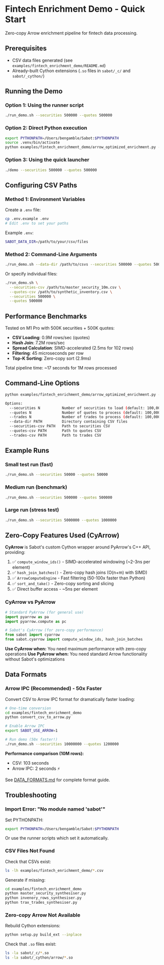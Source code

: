 # Fintech Enrichment Demo - Quick Start

Zero-copy Arrow enrichment pipeline for fintech data processing.

## Prerequisites

- CSV data files generated (see `examples/fintech_enrichment_demo/README.md`)
- Already-built Cython extensions (`.so` files in `sabot/_c/` and `sabot/_cython/`)

## Running the Demo

### Option 1: Using the runner script

```bash
./run_demo.sh --securities 500000 --quotes 500000
```

### Option 2: Direct Python execution

```bash
export PYTHONPATH=/Users/bengamble/Sabot:$PYTHONPATH
source .venv/bin/activate
python examples/fintech_enrichment_demo/arrow_optimized_enrichment.py --securities 500000 --quotes 500000
```

### Option 3: Using the quick launcher

```bash
./demo --securities 500000 --quotes 500000
```

## Configuring CSV Paths

### Method 1: Environment Variables

Create a `.env` file:

```bash
cp .env.example .env
# Edit .env to set your paths
```

Example `.env`:
```bash
SABOT_DATA_DIR=/path/to/your/csv/files
```

### Method 2: Command-Line Arguments

```bash
./run_demo.sh --data-dir /path/to/csvs --securities 500000 --quotes 500000
```

Or specify individual files:

```bash
./run_demo.sh \
  --securities-csv /path/to/master_security_10m.csv \
  --quotes-csv /path/to/synthetic_inventory.csv \
  --securities 500000 \
  --quotes 500000
```

## Performance Benchmarks

Tested on M1 Pro with 500K securities + 500K quotes:

- **CSV Loading**: 0.9M rows/sec (quotes)
- **Hash Join**: 7.2M rows/sec
- **Spread Calculation**: SIMD-accelerated (2.5ms for 102 rows)
- **Filtering**: 45 microseconds per row
- **Top-K Sorting**: Zero-copy sort (2.9ms)

Total pipeline time: ~17 seconds for 1M rows processed

## Command-Line Options

```bash
python examples/fintech_enrichment_demo/arrow_optimized_enrichment.py --help

Options:
  --securities N          Number of securities to load (default: 100,000)
  --quotes N              Number of quotes to process (default: 100,000)
  --trades N              Number of trades to process (default: 100,000)
  --data-dir PATH         Directory containing CSV files
  --securities-csv PATH   Path to securities CSV
  --quotes-csv PATH       Path to quotes CSV
  --trades-csv PATH       Path to trades CSV
```

## Example Runs

### Small test run (fast)
```bash
./run_demo.sh --securities 50000 --quotes 50000
```

### Medium run (benchmark)
```bash
./run_demo.sh --securities 500000 --quotes 500000
```

### Large run (stress test)
```bash
./run_demo.sh --securities 5000000 --quotes 1000000
```

## Zero-Copy Features Used (CyArrow)

**CyArrow** is Sabot's custom Cython wrapper around PyArrow's C++ API, providing:

1. ✅ `compute_window_ids()` - SIMD-accelerated windowing (~2-3ns per element)
2. ✅ `hash_join_batches()` - Zero-copy hash joins (O(n+m) with SIMD)
3. ✅ `ArrowComputeEngine` - Fast filtering (50-100x faster than Python)
4. ✅ `sort_and_take()` - Zero-copy sorting and slicing
5. ✅ Direct buffer access - ~5ns per element

### CyArrow vs PyArrow

```python
# Standard PyArrow (for general use)
import pyarrow as pa
import pyarrow.compute as pc

# Sabot's CyArrow (for zero-copy performance)
from sabot import cyarrow
from sabot.cyarrow import compute_window_ids, hash_join_batches
```

**Use CyArrow when:** You need maximum performance with zero-copy operations
**Use PyArrow when:** You need standard Arrow functionality without Sabot's optimizations

## Data Formats

### Arrow IPC (Recommended) - 50x Faster

Convert CSV to Arrow IPC format for dramatically faster loading:

```bash
# One-time conversion
cd examples/fintech_enrichment_demo
python convert_csv_to_arrow.py

# Enable Arrow IPC
export SABOT_USE_ARROW=1

# Run demo (50x faster!)
./run_demo.sh --securities 10000000 --quotes 1200000
```

**Performance comparison (10M rows):**
- CSV: 103 seconds
- Arrow IPC: 2 seconds ⚡

See [DATA_FORMATS.md](DATA_FORMATS.md) for complete format guide.

## Troubleshooting

### Import Error: "No module named 'sabot'"

Set PYTHONPATH:
```bash
export PYTHONPATH=/Users/bengamble/Sabot:$PYTHONPATH
```

Or use the runner scripts which set it automatically.

### CSV Files Not Found

Check that CSVs exist:
```bash
ls -lh examples/fintech_enrichment_demo/*.csv
```

Generate if missing:
```bash
cd examples/fintech_enrichment_demo
python master_security_synthesiser.py
python invenory_rows_synthesiser.py
python trax_trades_synthesiser.py
```

### Zero-copy Arrow Not Available

Rebuild Cython extensions:
```bash
python setup.py build_ext --inplace
```

Check that `.so` files exist:
```bash
ls -la sabot/_c/*.so
ls -la sabot/_cython/arrow/*.so
```
